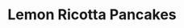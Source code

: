 ---
layout: recipe
title: Lemon Ricotta Pancakes
menu: Served with berry compote and fresh whipped cream. Sides include scrambled eggs and bacon.
prep_time: 10 minutes
cook_time: 25 minutes
servings: 5
category: Breakfast

ingredients: |
  **Blueberry Sauce**
  - 1 1/2 tablespoons lemon juice
  - 1 1/2 teaspoons cornstarch
  - 2 cups fresh or frozen blueberries
  - 2-3 tablespoons granulated sugar
  - 2 tablespoons water

  **Pancakes**
  - 1 1/4 cups all-purpose flour
  - 3 tablespoons granulated sugar
  - 2 teaspoons baking powder
  - 1/2 teaspoon baking soda
  - 1/4 teaspoon salt
  - 1 cup ricotta cheese
  - 1 large egg
  - 2 large egg whites
  - 1/2 cup lemon juice
  - 2 teaspoons grated lemon zest
  - 1 tablespoon canola oil

instructions: |
  1. In a small bowl, combine lemon juice and cornstarch and set aside. 
  2. In a medium saucepan, combine blueberries, sugar, and water. Bring to a boil over high heat. Reduce heat to a simmer and stir in lemon juice mixture. Stir until sauce thickens slightly. Cover to keep warm.
  3. In a large bowl, whisk together flour, sugar, baking powder, baking soda, and salt.
  4. In a medium bowl, whisk together ricotta, egg, egg whites, lemon juice, lemon zest, and canola oil. Gently fold into the dry ingredients until flour disappears. Do not overmix.
  5. Heat a nonstick skillet over medium heat. Spray with cooking spray. Drop 1/3 cup of batter onto the skillet and cook until browned on the bottom and beginning to set, about 2 minutes. Flip and cook the pancake on the other side.
  6. Serve warm with blueberry sauce.
---